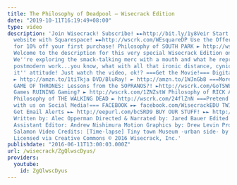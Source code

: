 ```yaml
---
title: The Philosophy of Deadpool – Wisecrack Edition
date: "2019-10-11T16:19:49+08:00"
type: video
description: 'Join Wisecrack! Subscribe! ►►http://bit.ly/1y8Veir Start building your
  website with Squarespace! ►►http://wscrk.com/WEsquareDP Use the Offer Code: WISECRACK
  for 10% off your first purchase! Philosophy of SOUTH PARK ► http://wscrk.com/1Xgd56C
  Welcome to the description for this very special Wisecrack Edition on Deadpool.
  We''re exploring the smack-talking merc with a mouth and what he represents as a
  postmodern work...you know, what with all that ironic distance, cynicism, and ''f*ck
  it'' attitude! Just watch the video, ok!? ===Get the Movie!=== Digital Download!
  ► http://amzn.to/1tiTkja DVD/BluRay! ► http://amzn.to/1WJnGb8 ===More Episodes!===
  GAME OF THRONES: Lessons from the SOPRANOS?! ►http://wscrk.com/GoTSWE Are Video
  Games RUINING Gaming? ► http://wscrk.com/1ZNZstW Philosophy of RICK AND MORTY ►http://wscrk.com/1KvthHS
  Philosophy of THE WALKING DEAD ► http://wscrk.com/24flZnN ===Pretend to be friends
  with us on Social Media!=== FACEBOOK ►► facebook.com/WisecrackEDU TWITTER ►► @Wisecrack
  Get Email Alerts ►► http://eepurl.com/bcSRD9 BUY OUR STUFF! ►► http://www.wisecrack.co/store
  Written by: Alec Opperman Directed & Narrated by: Jared Bauer Edited by: Ryan Hailey
  Assistant Editor: Andrew Nishimura Motion Graphics by: Drew Levin Produced by: Jacob
  Salamon Video Credits: [Time-lapse] Tiny town Museum -urban side- by BonelessChicken
  Licensed via Creative Commons © 2016 Wisecrack, Inc.'
publishdate: "2016-06-11T13:00:03.000Z"
url: /wisecrack/ZgQlwscDyus/
providers:
  youtube:
    id: ZgQlwscDyus
---
```


